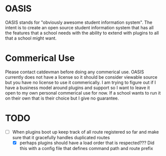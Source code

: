 # OASIS

OASIS stands for "obviously awesome student information system". The intent is to create an open source student information system that has all the features that a school needs
with the ability to extend with plugins to all that a school might want.

# Commerical Use
Please contact catdevman before doing any commerical use.
OASIS currently does not have a license so it should be consider
viewable source but you have no license to use it commerically.
I am trying to figure out if I have a business model around plugins
and support so I want to leave it open to my own personal commerical use for now.
If a school wants to run it on their own that is their choice but I give no guarantee.

# TODO
- [ ] When plugins boot up keep track of all route registered so far and make sure that it gracefully handles duplicated routes
    - [x] perhaps plugins should have a load order that is respected??? Did this with a config file that defines command path and route prefix
